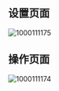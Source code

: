 ## 设置页面

![1000111175](https://github.com/user-attachments/assets/7caa199f-d26b-4578-9400-72905e6a7ac1)

## 操作页面

![1000111174](https://github.com/user-attachments/assets/af7fa013-44e1-462a-bdc5-7b59d8b0c74e)
